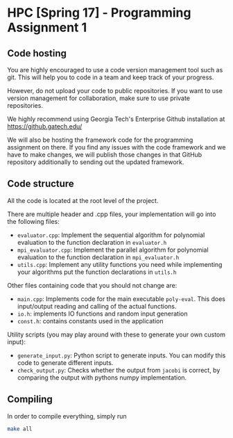 HPC [Spring 17] - Programming Assignment 1
========================================

## Code hosting

You are highly encouraged to use a code version management tool such as git.
This will help you to code in a team and keep track of your progress.

However, do not upload your code to public repositories. If you want to use
version management for collaboration, make sure to use private repositories.

We highly recommend using Georgia Tech's Enterprise Github installation at
https://github.gatech.edu/

We will also be hosting the framework code for the programming assignment on
there.  If you find any issues with the code framework and we have to make
changes, we will publish those changes in that GitHub repository additionally to
sending out the updated framework.

## Code structure

All the code is located at the root level of the project.

There are multiple header and .cpp files, your implementation will go
into the following files:

- `evaluator.cpp`: Implement the sequential algorithm for polynomial evaluation
  to the function declaration in `evaluator.h`
- `mpi_evaluator.cpp`: Implement the parallel algorithm for polynomial evaluation
  to the function declaration in `mpi_evaluator.h`
- `utils.cpp`: Implement any utility functions you need while implementing your
  algorithms put the function declarations in `utils.h`

Other files containing code that you should not change are:

- `main.cpp`: Implements code for the main executable `poly-eval`. This does
  input/output reading and calling of the actual functions.
- `io.h`: implements IO functions and random input generation
- `const.h`: contains constants used in the application

Utility scripts (you may play around with these to generate your own custom
input):

- `generate_input.py`: Python script to generate inputs. You can modify this
  code to generate different inputs.
- `check_output.py`: Checks whether the output from `jacobi` is correct, by
  comparing the output with pythons numpy implementation.


## Compiling

In order to compile everything, simply run
```sh
make all
```



